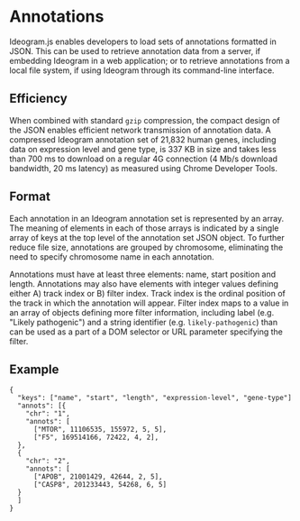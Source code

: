 # Annotations

Ideogram.js enables developers to load sets of annotations formatted in JSON.  This can be used to retrieve annotation data from a server, if embedding Ideogram in a web application; or to retrieve annotations from a local file system, if using Ideogram through its command-line interface.  

## Efficiency
When combined with standard `gzip` compression, the compact design of the JSON enables efficient network transmission of annotation data.  A compressed Ideogram annotation set of 21,832 human genes, including data on expression level and gene type, is 337 KB in size and takes less than 700 ms to download on a regular 4G connection (4 Mb/s download bandwidth, 20 ms latency) as measured using Chrome Developer Tools.

## Format
Each annotation in an Ideogram annotation set is represented by an array.  The meaning of elements in each of those arrays is indicated by a single array of keys at the top level of the annotation set JSON object.  To further reduce file size, annotations are grouped by chromosome, eliminating the need to specify chromosome name in each annotation.

Annotations must have at least three elements: name, start position and length.  Annotations may also have elements with integer values defining either A) track index or B) filter index.  Track index is the ordinal position of the track in which the annotation will appear.  Filter index maps to a value in an array of objects defining more filter information, including label (e.g. "Likely pathogenic") and a string identifier (e.g. `likely-pathogenic`) than can be used as a part of a DOM selector or URL parameter specifying the filter.

## Example
```
{ 
  "keys": ["name", "start", "length", "expression-level", "gene-type"]
  "annots": [{
    "chr": "1",
    "annots": [
      ["MTOR", 11106535, 155972, 5, 5],
      ["F5", 169514166, 72422, 4, 2],
  },
  {
    "chr": "2",
    "annots": [
      ["APOB", 21001429, 42644, 2, 5],
      ["CASP8", 201233443, 54268, 6, 5]
  }
  ]
}
```
